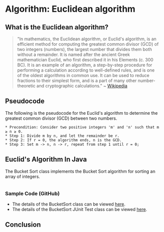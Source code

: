 # Algorithm: Euclidean algorithm

## What is the Euclidean algorithm?
> "In mathematics, the Euclidean algorithm, or Euclid's algorithm, is an efficient method for computing the greatest common divisor (GCD) of two integers (numbers), the largest number that divides them both without a remainder. It is named after the ancient Greek mathematician Euclid, who first described it in his Elements (c. 300 BC). It is an example of an algorithm, a step-by-step procedure for performing a calculation according to well-defined rules, and is one of the oldest algorithms in common use. It can be used to reduce fractions to their simplest form, and is a part of many other number-theoretic and cryptographic calculations." ~ [Wikipedia][0]


## Pseudocode
The following is the pseudocode for the Euclid's algorithm to determine the greatest common divisor (GCD) between two numbers. 
```
* Precondition: Consider two positive integers 'm' and 'n' such that m ≥ n ≥ 0.
* Step 1: Divide m by n, and let the remainder be r.
* Step 2: If r = 0, the algorithm ends, n is the GCD.
* Step 3: Set m -> n, n -> r, repeat from step 1 until r = 0;
```

## Euclid's Algorithm In Java
The Bucket Sort class implements the Bucket Sort algorithm for sorting an array of integers.

```java
```
### Sample Code (GitHub)
* The details of the BucketSort class can be viewed [here][1].
* The details of the BucketSort JUnit Test class can be viewed [here][2].

## Conclusion


[0]: https://en.wikipedia.org/wiki/Euclidean_algorithm
[1]: #
[2]: #
